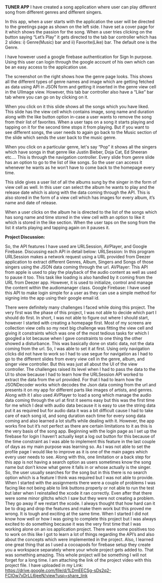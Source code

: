 **TUNER APP**
I have created a song application where user can play different song from different genres and different singers. 

In this app, when a user starts with the application the user will be directed to the greetings page as shown on the left side. I have set a cover page for it which shows the passion for the song. When a user tries clicking on the button saying “Let’s Play” it gets directed to the tab bar controller which has 2 slides: i) Genre(Music) bar and ii) Favorite(Like) bar. The default one is the Genre.

I have however used a google firebase authentication for Sign In purpose. Using this user can login through the google account of his own which can be an easy access to the application use.

The screenshot on the right shows how the genre page looks. This shows all the different types of genre names and image which are getting fetched as data using API in JSON form and getting it inserted in the genre view cell in the UIImage view. However, this tab bar controller also have a “Like” bar tab where you can go on by clicking  on it.

When you click on it this slide shows all the songs which you have liked. This slide has the view cell which contains image, song name and duration along with the like button option in-case a user wants to remove the song from their list of favorites. When a user taps on a song it starts playing and tapping on it for the second time stops it from playing. But if you want to see different songs, the user needs to again go back to the Music section of the slide which sends the user back to the music genre.

When you click on a particular genre, let's say “Pop” it shows all the singers which have songs in that genre like Justin Bieber, Doja Cat, Ed Sheeran etc…. This is through the navigation controller. Every slide from genre slide has an option to go to the list of like songs. So the user can access it whenever he wants as he won’t have to come back to the homepage every time.

This slide gives a user list of all the albums sung by the singer in the form of view cell as well. In this user can select the album he wants to play and the release date which is along with the data coming through the API. This is also stored in the form of a view cell which has images for every album, it’s name and date of release.

When a user clicks on the album he is directed to the list of the songs which has song name and time stored in the view cell with an option to like it which is stored in the like section. When the user taps on the song from the list it starts playing and tapping again on it pauses it.

**Project Discussion:**

So, the API features I have used are URLSession, AVPlayer, and Google Firebase. Discussing each API in detail below:
URLSession: In this program URLSession makes a network request using a URL provided from Deezer application to extract different Genres, Album, Singers and Songs of those singers using the JSON data coming through the url.
AVPlayer: This API from apple is used to play the playback of the audio content as well as used to pause it too. This task like loading is also handled by it coming from the URL from Deezer app. However, it is used to initialize, control and manage the content within the audiomanager class.
Google Firebase: I have used this API to make login simple for a user as they can use a simple method for signing into the app using their google email id.

There were definitely many challenges I faced while doing this project. The very first was the phase of this project, I was not able to decide which part I should do first. In short, I was not able to figure out where I should start, however I started with creating a homepage first. Most of my screens are collection view cells so my next big challenge was fitting the view cell and giving it constraints which was one of the most tedious tasks for which I googled a lot because when I gave constraints to one thing the other showed a disturbance. This was basically done on static data, not the data coming from the url. So, I was able to set it at first. Using only navigation clicks did not have to work so I had to use segue for navigation as I had to go to the different slides from every view cell in the genre, album, and singer view controller. But this was just all about the UI of the view controller. The challenges raised its level when I had to pass the data to the UI to show because I had to learn how the URLSession API worked to extract the data from the url provided. For that I had to learn how the JSONDecoder works which decodes the Json data coming from the url and presents it on my app for different parts like images of artists, and genres. Along with it I also used AVPlayer to load a song which manage the audio data coming through the url at first it seems easy but this was the first time for me which I deal with audio data because it is easy to use the string data put it as required but for audio data it was a bit difficult cause I had to take care of each song id, and song duration each time for every song data coming and also learned a lot stuffs while dealing with it. 
However, the app works fine but it’s not perfect as there are certain limitations to it as this is the very basis of the song app. Beginning with the login page as I set up the firebase for login I haven’t actually kept a log out button for this because of the time constraint as I was able to implement this feature in the last couple of days as my main purpose was learning so. As I was not able to set the profile page I would like to improve as it is one of the main pages which every user needs to see. Along with this, one limitation or a back step for this app is not having a search option as users sometimes know the song name but don’t know what genre it falls in or whose actually is the singer. So, the user usually searches for the song but in this there is no search option which is a feature I think was required but I was not able to provide.
When I started with the assignments there were a couple of problems I was facing like not being able to link buttons properly or not able to run the test but later when I reinstalled the xcode it ran correctly. Even after that there were some minor glitchs which I saw but they were not creating a problem. They go away if we restart the xcode.
I always thought that how hard can it be to drag and drop the features and make them work but this proved me wrong. It is tough and exciting at the same time. When I started I did not know how well or how I was going to complete this project but I was always excited to do something because it was the very first time that I was working alone on an ios application project. There were some positives too to work on this like I got to learn a lot of things regarding the API’s and also about the concepts which were implemented in the project. Also, I learned one great thing that as I used a cocoapods for firebase setup they create you a workspace separately where your whole project gets added to. That was something amazing. This whole project will be something I will not forget for a long time.
I am attaching the link of the project video with this project file. I have uploaded in my 
Link: https://drive.google.com/file/d/1LDmEECSg-sDs2q2-FCIOw7xDrLL6jeeN/view?usp=share_link

